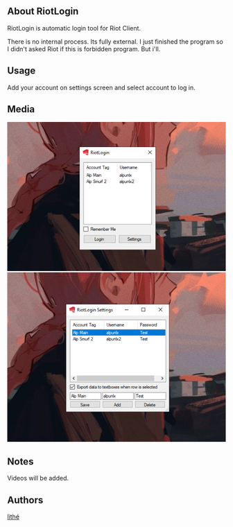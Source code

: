 ## About RiotLogin
RiotLogin is automatic login tool for Riot Client.

There is no internal process. Its fully external.
I just finished the program so I didn't asked Riot if this is forbidden program. But i'll.

## Usage
Add your account on settings screen and select account to log in.

## Media
![GitHub Logo](/Images/RiotLogin1.png)
![GitHub Logo](/Images/RiotLogin2.png)

## Notes
Videos will be added.

## Authors
[lithé](https://github.com/lithell)
